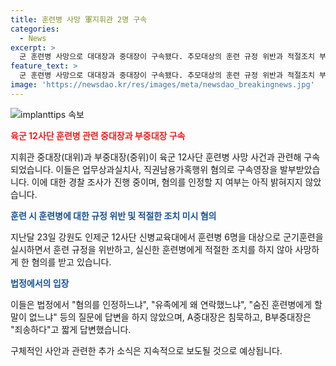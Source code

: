 ```yaml
---
title: 훈련병 사망 軍지휘관 2명 구속
categories:
  - News
excerpt: >
  군 훈련병 사망으로 대대장과 중대장이 구속됐다. 추모대상의 훈련 규정 위반과 적절조치 부족 혐의가 있으며, 영장이 발부됐다. 취재진의 질문에 입을 닫았으나, B중대장은 죄송하다고 말했다. [춘천 이상헌 기자] (150자)
feature_text: >
  군 훈련병 사망으로 대대장과 중대장이 구속됐다. 추모대상의 훈련 규정 위반과 적절조치 부족 혐의가 있으며, 영장이 발부됐다. 취재진의 질문에 입을 닫았으나, B중대장은 죄송하다고 말했다. [춘천 이상헌 기자] (150자)
image: 'https://newsdao.kr/res/images/meta/newsdao_breakingnews.jpg'
---
```


<p><img src="https://newsdao.kr/res/images/meta/newsdao_breakingnews.jpg" alt="implanttips 속보" /></p>

<p><b><span style="color: #ee2323;">육군 12사단 훈련병 관련 중대장과 부중대장 구속</span></b></p>

<p>지휘관 중대장(대위)과 부중대장(중위)이 육군 12사단 훈련병 사망 사건과 관련해 구속되었습니다. 이들은 업무상과실치사, 직권남용가혹행위 혐의로 구속영장을 발부받았습니다. 이에 대한 경찰 조사가 진행 중이며, 혐의를 인정할 지 여부는 아직 밝혀지지 않았습니다.</p>

<p><b><span style="color: #1a5490;">훈련 시 훈련병에 대한 규정 위반 및 적절한 조치 미시 혐의</span></b></p>

<p>지난달 23일 강원도 인제군 12사단 신병교육대에서 훈련병 6명을 대상으로 군기훈련을 실시하면서 훈련 규정을 위반하고, 실신한 훈련병에게 적절한 조치를 하지 않아 사망하게 한 혐의를 받고 있습니다.</p>

<p><b><span style="color: #1a5490;">법정에서의 입장</span></b></p>

<p>이들은 법정에서 "혐의를 인정하느냐", "유족에게 왜 연락했느냐", "숨진 훈련병에게 할 말이 없느냐" 등의 질문에 답변을 하지 않았으며, A중대장은 침묵하고, B부중대장은 "죄송하다"고 짧게 답변했습니다.</p>

<p>구체적인 사안과 관련한 추가 소식은 지속적으로 보도될 것으로 예상됩니다.</p>

